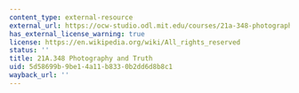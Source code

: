 ```yaml
---
content_type: external-resource
external_url: https://ocw-studio.odl.mit.edu/courses/21a-348-photography-and-truth-spring-2008
has_external_license_warning: true
license: https://en.wikipedia.org/wiki/All_rights_reserved
status: ''
title: 21A.348 Photography and Truth
uid: 5d58699b-9be1-4a11-b833-0b2dd6d8b8c1
wayback_url: ''
---
```

